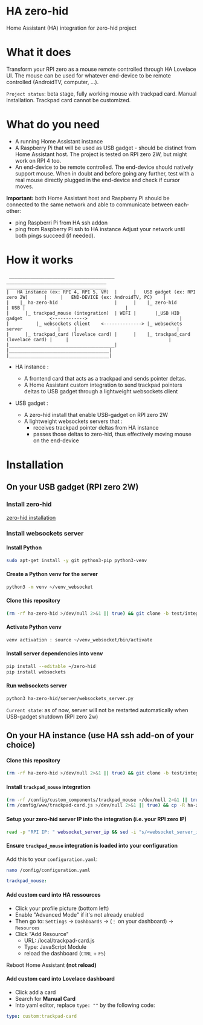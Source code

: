 # HA zero-hid
Home Assistant (HA) integration for zero-hid project

# What it does
Transform your RPI zero as a mouse remote controlled through HA Lovelace UI. 
The mouse can be used for whatever end-device to be remote controlled (AndroidTV, computer, ...).

`Project status`: beta stage, fully working mouse with trackpad card. Manual installation. Trackpad card cannot be customized.

# What do you need
- A running Home Assistant instance
- A Raspberry Pi that will be used as USB gadget - should be distinct from Home Assistant host. The project is tested on RPI zero 2W, but might work on RPI 4 too.
- An end-device to be remote controlled. The end-device should natively support mouse. 
When in doubt and before going any further, test with a real mouse directly plugged in the end-device and check if cursor moves.

**Important:** both Home Assistant host and Raspberry Pi should be connected to the same network and able to communicate between each-other:
- ping Raspberri Pi from HA ssh addon
- ping from Raspberry Pi ssh to HA instance
Adjust your network until both pings succeed (if needed).

# How it works
```
 _______________________________________        _____________________________________       _____________________________________ 
|   HA instance (ex: RPI 4, RPI 5, VM)  |      |   USB gadget (ex: RPI zero 2W)      |     |   END-DEVICE (ex: AndroidTV, PC)    |
|    |_ ha-zero-hid                     |      |    |_ zero-hid                      | USB |                                     |
|      |_ trackpad_mouse (integration)  | WIFI |       |_USB HID gadget          <------------>                                  |
|          |_ websockets client    <--------------> |_ websockets server             |     |                                     |
|      |_ trackpad_card (lovelace card) |      |    |_ trackpad_card (lovelace card) |     |                                     |
|_______________________________________|      |_____________________________________|     |_____________________________________|
```

- HA instance :
  - A frontend card that acts as a trackpad and sends pointer deltas.
  - A Home Assistant custom integration to send trackpad pointers deltas to USB gadget through a lightweight websockets client

- USB gadget :
  - A zero-hid install that enable USB-gadget on RPI zero 2W
  - A lightweight websockets servers that :
    - receives trackpad pointer deltas from HA instance
    - passes those deltas to zero-hid, thus effectively moving mouse on the end-device

# Installation

## On your USB gadget (RPI zero 2W)

### Install zero-hid
[zero-hid installation](https://github.com/cgu-tech/zero-hid)

### Install websockets server

#### Install Python
```bash
sudo apt-get install -y git python3-pip python3-venv
```

#### Create a Python venv for the server
```bash
python3 -m venv ~/venv_websocket
```

#### Clone this repository
```bash
(rm -rf ha-zero-hid >/dev/null 2>&1 || true) && git clone -b test/integration https://github.com/cgu-tech/ha-zero-hid.git
```

#### Activate Python venv
```bash
venv activation : source ~/venv_websocket/bin/activate
```

#### Install server dependencies into venv
```bash
pip install --editable ~/zero-hid
pip install websockets
```

#### Run websockets server
```bash
python3 ha-zero-hid/server/websockets_server.py
```

`Current state`: as of now, server will not be restarted automatically when USB-gadget shutdown (RPI zero 2w)

## On your HA instance (use HA ssh add-on of your choice)

#### Clone this repository
```bash
(rm -rf ha-zero-hid >/dev/null 2>&1 || true) && git clone -b test/integration https://github.com/cgu-tech/ha-zero-hid.git
```

#### Install `trackpad_mouse` integration
```bash
(rm -rf /config/custom_components/trackpad_mouse >/dev/null 2>&1 || true) && cp -R ha-zero-hid/custom_components /config
(rm /config/www/trackpad-card.js >/dev/null 2>&1 || true) && cp -R ha-zero-hid/www /config
```

#### Setup your zero-hid server IP into the integration (i.e. your RPI zero IP)
```bash
read -p "RPI IP: " websocket_server_ip && sed -i "s/<websocket_server_ip>/${websocket_server_ip}/g" /config/custom_components/trackpad_mouse/__init__.py
```

#### Ensure `trackpad_mouse` integration is loaded into your configuration
Add this to your `configuration.yaml`:
```bash
nano /config/configuration.yaml
```
```yaml
trackpad_mouse:
```

#### Add custom card into HA ressources
- Click your profile picture (bottom left)
- Enable "Advanced Mode" if it's not already enabled
- Then go to: `Settings` → `Dashboards` → (`⋮` on your dashboard) → `Resources`
- Click "Add Resource"
  - URL: /local/trackpad-card.js
  - Type: JavaScript Module
  - reload the dashboard (`CTRL` + `F5`)

Reboot Home Assistant **(not reload)**

#### Add custom card into Lovelace dashboard
- Click add a card
- Search for **Manual Card**
- Into yaml editor, replace `type: ""` by the following code:
```yaml
type: custom:trackpad-card
```

